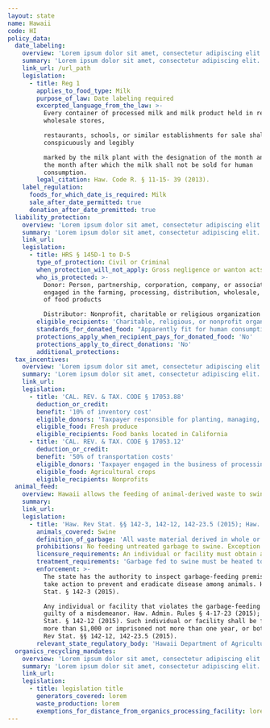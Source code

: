 ```yaml
---
layout: state
name: Hawaii
code: HI
policy_data:
  date_labeling:
    overview: 'Lorem ipsum dolor sit amet, consectetur adipiscing elit. Curabitur tellus mi, consequat at laoreet eget, vestibulum nec dolor. Vivamus volutpat quam ac quam bibendum rutrum.'
    summary: 'Lorem ipsum dolor sit amet, consectetur adipiscing elit. Curabitur tellus mi, consequat at laoreet eget, vestibulum nec dolor. Vivamus volutpat quam ac quam bibendum rutrum.'
    link_url: /url_path
    legislation:
      - title: Reg 1
        applies_to_food_type: Milk
        purpose_of_law: Date labeling required
        excerpted_language_from_the_law: >-
          Every container of processed milk and milk product held in retail and
          wholesale stores,

          restaurants, schools, or similar establishments for sale shall be
          conspicuously and legibly

          marked by the milk plant with the designation of the month and day of
          the month after which the milk shall not be sold for human
          consumption.
        legal_citation: Haw. Code R. § 11-15- 39 (2013).
    label_regulation:
      foods_for_which_date_is_required: Milk
      sale_after_date_permitted: true
      donation_after_date_premitted: true
  liability_protection:
    overview: 'Lorem ipsum dolor sit amet, consectetur adipiscing elit. Curabitur tellus mi, consequat at laoreet eget, vestibulum nec dolor. Vivamus volutpat quam ac quam bibendum rutrum.'
    summary: 'Lorem ipsum dolor sit amet, consectetur adipiscing elit. Curabitur tellus mi, consequat at laoreet eget, vestibulum nec dolor. Vivamus volutpat quam ac quam bibendum rutrum.'
    link_url:
    legislation:
      - title: HRS § 145D-1 to D-5
        type_of_protection: Civil or Criminal
        when_protection_will_not_apply: Gross negligence or wanton acts or omissions
        who_is_protected: >-
          Donor: Person, partnership, corporation, company, or association
          engaged in the farming, processing, distribution, wholesale, or retail
          of food products

          Distributor: Nonprofit, charitable or religious organization
        eligible_recipients: 'Charitable, religious, or nonprofit organization'
        standards_for_donated_food: "Apparently fit for human consumption; and recipient organization must label food with a statement that it is not for resale, and that it was fit for human consumption when it left the organization's control"
        protections_apply_when_recipient_pays_for_donated_food: 'No'
        protections_apply_to_direct_donations: 'No'
        additional_protections:
  tax_incentives:
    overview: 'Lorem ipsum dolor sit amet, consectetur adipiscing elit. Curabitur tellus mi, consequat at laoreet eget, vestibulum nec dolor. Vivamus volutpat quam ac quam bibendum rutrum.'
    summary: 'Lorem ipsum dolor sit amet, consectetur adipiscing elit. Curabitur tellus mi, consequat at laoreet eget, vestibulum nec dolor. Vivamus volutpat quam ac quam bibendum rutrum.'
    link_url:
    legislation:
      - title: 'CAL. REV. & TAX. CODE § 17053.88'
        deduction_or_credit:
        benefit: '10% of inventory cost'
        eligible_donors: 'Taxpayer responsible for planting, managing, and harvesting crops'
        eligible_food: Fresh produce
        eligible_recipients: Food banks located in California
      - title: 'CAL. REV. & TAX. CODE § 17053.12'
        deduction_or_credit:
        benefit: '50% of transportation costs'
        eligible_donors: 'Taxpayer engaged in the business of processing, distributing, or selling agricultural products'
        eligible_food: Agricultural crops
        eligible_recipients: Nonprofits
  animal_feed:
    overview: Hawaii allows the feeding of animal-derived waste to swine provided that it has been properly heat-treated and fed by a licensed facility. Individuals may feed household garbage to their own swine without heat-treating it and without a permit.
    summary:
    link_url:
    legislation:
      - title: 'Haw. Rev Stat. §§ 142-3, 142-12, 142-23.5 (2015); Haw. Admin. Rules §§ 4-17-16–23 (2015); 9 C.F.R. § 166.1 (2016)'
        animals_covered: Swine
        definition_of_garbage: 'All waste material derived in whole or in part from the meat of any animal (including fish and poultry) or other animal material, and other refuse of any character whatsoever that has been associated with any such material, resulting from the handling, preparation, cooking or consumption of food, except that such term shall not include waste from ordinary household operations which is fed directly to swine on the same premises where such household is located. 9 C.F.R. § 166.1 (2016) This is the federal definition of “garbage,” as “garbage” is undefined by Hawaii state law and Hawaii regulators indicated that they look to the federal definition.'
        prohibitions: No feeding untreated garbage to swine. Exception for individuals feeding household garbage. Haw. Rev Stat. § 142-23.5 (2015); 9 C.F.R. § 166.1 (2015).
        licensure_requirements: An individual or facility must obtain a permit from the state before feeding garbage to swine. Haw. Admin. Rules § 4-17-17 (2015).
        treatment_requirements: 'Garbage fed to swine must be heated to a temperature of at least 200 degrees Fahrenheit for at least two hours, or heat-treated to at least 212 degrees Fahrenheit for at least thirty minutes. Haw. Admin. Rules § 4-17-20 (2015).'
        enforcement: >-
          The state has the authority to inspect garbage-feeding premises and
          take action to prevent and eradicate disease among animals. Haw. Rev
          Stat. § 142-3 (2015).

          Any individual or facility that violates the garbage-feeding rule is
          guilty of a misdemeanor. Haw. Admin. Rules § 4-17-23 (2015); Haw. Rev
          Stat. § 142-12 (2015). Such individual or facility shall be fined not
          more than $1,000 or imprisoned not more than one year, or both. Haw.
          Rev Stat. §§ 142-12, 142-23.5 (2015).
        relevant_state_regulatory_body: 'Hawaii Department of Agriculture (Haw. Rev Stat. § 142-3 (2015)), Animal Industry Division, Animal Disease Control Branch, <a href="http://hdoa.hawaii.gov/ai/ldc/">http://hdoa.hawaii.gov/ai/ldc/</a>.'
  organics_recycling_mandates:
    overview: 'Lorem ipsum dolor sit amet, consectetur adipiscing elit. Curabitur tellus mi, consequat at laoreet eget, vestibulum nec dolor. Vivamus volutpat quam ac quam bibendum rutrum.'
    summary: 'Lorem ipsum dolor sit amet, consectetur adipiscing elit. Curabitur tellus mi, consequat at laoreet eget, vestibulum nec dolor. Vivamus volutpat quam ac quam bibendum rutrum.'
    link_url:
    legislation:
      - title: legislation title
        generators_covered: lorem
        waste_production: lorem
        exemptions_for_distance_from_organics_processing_facility: lorem
---
```

